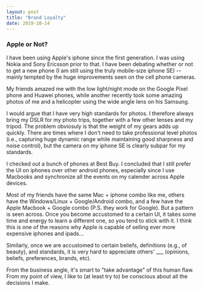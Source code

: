 ```yaml
---
layout: post
title: "Brand Loyalty"
date: 2019-10-14
---
```


### Apple or Not?
I have been using Apple's iphone since the first generation. I was using Nokia and Sony Ericsson prior to that. I have been debating whether or not to get a new phone (I am still using the truly mobile-size iphone SE) -- mainly tempted by the huge improvements seen on the cell phone cameras. 

My friends amazed me with the low light/night mode on the Google Pixel phone and Huawei phones, while another recently took some amazing photos of me and a helicopter using the wide angle lens on his Samsung. 

I would argue that I have very high standards for photos. I therefore always bring my DSLR for my photo trips, together with a few other lenses and my tripod. The problem obviosuly is that the weight of my gears adds up quickly. There are times where I don't need to take professional level photos (i.e., capturing huge dynamic range while maintaining good sharpness and noise control), but the camera on my iphone SE is clearly subpar for my standards. 

I checked out a bunch of phones at Best Buy. I concluded that I still prefer the UI on iphones over other android phones, especially since I use Macbooks and synchronize all the events on my calender across Apple devices.

Most of my friends have the same Mac + iphone combo like me, others have the Windows/Linux + Google/Android combo, and a few have the Apple Macbook + Google combo (P.S. they work for Google). But a pattern is seen across. Once you become accustomed to a certain UI, it takes some time and energy to learn a different one, so you tend to stick with it. I think this is one of the reasons why Apple is capable of selling ever more expensive iphones and ipads... 

Similarly, once we are accustomed to certain beliefs, definitions (e.g., of beauty), and standards, it is very hard to appreciate others' ___ (opinions, beliefs, preferences, brands, etc). 

From the business angle, it's smart to "take advantage" of this human flaw. From my point of view, I like to (at least try to) be conscious about all the decisions I make.







